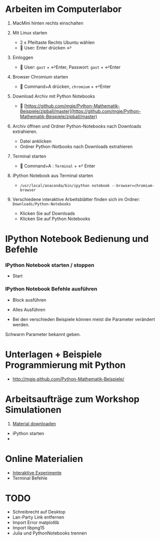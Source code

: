 Arbeiten im Computerlabor
=========================
1. MacMini hinten rechts einschalten
1. Mit Linux starten
	- 2 x Pfeiltaste Rechts Ubuntu wählen
	-  :bust_in_silhouette: User: Enter drücken :leftwards_arrow_with_hook:
1. Einloggen 
	- :bust_in_silhouette: User: ```gast``` + :leftwards_arrow_with_hook:Enter,  Passwort: ```gast``` + :leftwards_arrow_with_hook:Enter
1. Browser Chromium starten
	- :symbols: Command+A drücken,  ```chromium``` + :leftwards_arrow_with_hook:Enter
1. Download Archiv mit Python Notebooks
	- :page_with_curl: [https://github.com/mgje/Python-Mathematik-Beispiele/zipball/master](https://github.com/mgje/Python-Mathematik-Beispiele/zipball/master)	
1. Archiv öffnen und Ordner Python-Notebooks nach Downloads extrahieren.
	- Datei anklicken
	- Ordner Python-Notbooks nach Downloads extrahieren
1. Terminal starten
	- :symbols: Command+A : ```Terminal``` + :leftwards_arrow_with_hook: Enter

1. IPython Notebook aus Terminal starten
	- ```/usr/local/anaconda/bin/ipython notebook --browser=chromium-browser``` 

1. Verschiedene interaktive Arbeitsblätter finden sich im Ordner: ```Downloads/Python-Notebooks```
	- Klicken Sie auf Downloads
	- Klicken Sie auf Python Notebooks

IPython Notebook Bedienung und Befehle
======================================

### IPython Notebook starten / stoppen

- Start


### IPython Notebook Befehle ausführen

- Block ausführen
- Alles Ausführen

- Bei den verschieden Beispiele können meist die Parameter verändert werden.



Schwarm Parameter bekannt geben.



Unterlagen + Beispiele Programmierung mit Python 
================================================

- http://mgje.github.com/Python-Mathematik-Beispiele/


Arbeitsaufträge zum Workshop Simulationen
=========================================

1. [Material downloaden](https://github.com/mgje/Python-Mathematik-Beispiele/zipball/master/)
-  iPython starten
-  




Online Materialien
==================
- [Interaktive Experimente](http://mgje.github.io/Interaktive_Experimente/)
- Terminal Befehle


TODO
====
- Schreibrecht auf Desktop
- Lan-Party Link entfernen
- Import Error matplotlib
- Import libpng15
- Julia und PythonNotebooks trennen
